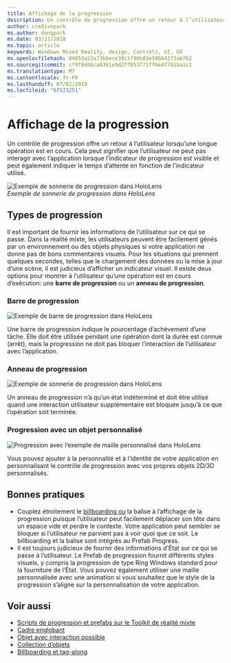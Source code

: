 ```yaml
---
title: Affichage de la progression
description: Un contrôle de progression offre un retour à l’utilisateur lorsqu’une longue opération est en cours.
author: cre8ivepark
ms.author: dongpark
ms.date: 03/21/2018
ms.topic: article
keywords: Windows Mixed Reality, design, Controls, UI, UX
ms.openlocfilehash: 84853a23a73bbece30c1f96b83e586642f3ab762
ms.sourcegitcommit: cf9f8ebbca0301e9d277853771ff6e47701ba1c1
ms.translationtype: MT
ms.contentlocale: fr-FR
ms.lasthandoff: 07/02/2019
ms.locfileid: "67523251"
---
```

# <a name="displaying-progress"></a>Affichage de la progression

Un contrôle de progression offre un retour à l’utilisateur lorsqu’une longue opération est en cours. Cela peut signifier que l’utilisateur ne peut pas interagir avec l’application lorsque l’indicateur de progression est visible et peut également indiquer le temps d’attente en fonction de l’indicateur utilisé.

![Exemple de sonnerie de progression dans HoloLens](images/HoloLens2_Loader.gif)<br>
*Exemple de sonnerie de progression dans HoloLens*

## <a name="types-of-progress"></a>Types de progression

Il est important de fournir les informations de l’utilisateur sur ce qui se passe. Dans la réalité mixte, les utilisateurs peuvent être facilement gênés par un environnement ou des objets physiques si votre application ne donne pas de bons commentaires visuels. Pour les situations qui prennent quelques secondes, telles que le chargement des données ou la mise à jour d’une scène, il est judicieux d’afficher un indicateur visuel. Il existe deux options pour montrer à l’utilisateur qu’une opération est en cours d’exécution: une **barre de progression** ou un **anneau de progression**.

### <a name="progress-bar"></a>Barre de progression

![Exemple de barre de progression dans HoloLens](images/640px-progressbar.jpg)

Une barre de progression indique le pourcentage d’achèvement d’une tâche. Elle doit être utilisée pendant une opération dont la durée est connue (arrêt), mais la progression ne doit pas bloquer l’interaction de l’utilisateur avec l’application.

### <a name="progress-ring"></a>Anneau de progression

![Exemple de sonnerie de progression dans HoloLens](images/640px-progressring.jpg)

Un anneau de progression n’a qu’un état indéterminé et doit être utilisé quand une interaction utilisateur supplémentaire est bloquée jusqu’à ce que l’opération soit terminée.

### <a name="progress-with-a-custom-object"></a>Progression avec un objet personnalisé

![Progression avec l’exemple de maille personnalisé dans HoloLens](images/640px-progresscustom.jpg)

Vous pouvez ajouter à la personnalité et à l’identité de votre application en personnalisant le contrôle de progression avec vos propres objets 2D/3D personnalisés.

## <a name="best-practices"></a>Bonnes pratiques
* Couplez étroitement le [billboarding ou](billboarding-and-tag-along.md) la balise à l’affichage de la progression puisque l’utilisateur peut facilement déplacer son tête dans un espace vide et perdre le contexte. Votre application peut sembler se bloquer si l’utilisateur ne parvient pas à voir quoi que ce soit. Le billboarding et la balise sont intégrés au Prefab Progress.
* Il est toujours judicieux de fournir des informations d’État sur ce qui se passe à l’utilisateur. Le Prefab de progression fournit différents styles visuels, y compris la progression de type Ring Windows standard pour la fourniture de l’État. Vous pouvez également utiliser une maille personnalisée avec une animation si vous souhaitez que le style de la progression s’aligne sur la personnalisation de votre application.

## <a name="see-also"></a>Voir aussi
* [Scripts de progression et prefabs sur le Toolkit de réalité mixte](https://github.com/microsoft/MixedRealityToolkit-Unity/tree/mrtk_development/Assets/MixedRealityToolkit.SDK/Features/UX/Prefabs/Loader)
* [Cadre englobant](app-bar-and-bounding-box.md)
* [Objet avec interaction possible](interactable-object.md)
* [Collection d’objets](object-collection.md)
* [Billboarding et tag-along](billboarding-and-tag-along.md)
